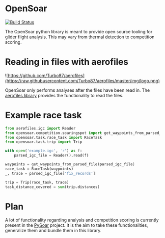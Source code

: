 # OpenSoar
[![Build Status](https://travis-ci.org/GliderGeek/PySoar.svg?branch=master)](https://travis-ci.org/GliderGeek/PySoar)

The OpenSoar python library is meant to provide open source tooling for glider flight analysis. This may vary from 
thermal detection to competition scoring.

# Reading in files with aerofiles

![https://github.com/Turbo87/aerofiles](https://raw.githubusercontent.com/Turbo87/aerofiles/master/img/logo.png)

OpenSoar only performs analyses after the files have been read in. The [aerofiles library](https://github.com/Turbo87/aerofiles) provides the functionality
to read the files.

# Example race task
```python
from aerofiles.igc import Reader
from opensoar.competition.soaringspot import get_waypoints_from_parsed_file
from opensoar.task.race_task import RaceTask
from opensoar.task.trip import Trip

with open('example.igc', 'r') as f:
    parsed_igc_file = Reader().read(f)

waypoints = get_waypoints_from_parsed_file(parsed_igc_file)
race_task = RaceTask(waypoints)
_, trace = parsed_igc_file['fix_records']

trip = Trip(race_task, trace)
task_distance_covered = sum(trip.distances)
```

# Plan
A lot of functionality regarding analysis and competition scoring is currently present in the
[PySoar](https://github.com/GliderGeek/PySoar) project. It is the aim to take these functionalities, generalize them
and bundle them in this library.
